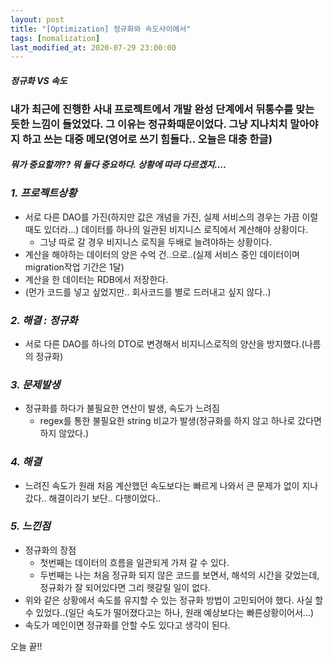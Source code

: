 ```yaml
---
layout: post
title: "[Optimization] 정규화와 속도사이에서"
tags: [nomalization]
last_modified_at: 2020-07-29 23:00:00
---
```


#### _정규화 VS 속도_

### 내가 최근에 진행한 사내 프로젝트에서 개발 완성 단계에서 뒤통수를 맞는 듯한 느낌이 들었었다. 그 이유는 정규화때문이었다. 그냥 지나치치 말아야지 하고 쓰는 대중 메모(영어로 쓰기 힘들다.. 오늘은 대충 한글)<br>

#### _뭐가 중요할까?? 뭐 둘다 중요하다. 상황에 따라 다르겠지...._

### **_1. 프로젝트상황_**

- 서로 다른 DAO를 가진(하지만 값은 개념을 가진, 실제 서비스의 경우는 가끔 이럴때도 있더라...) 데이터를 하나의 일관된 비지니스 로직에서 계산해야 상황이다.
    - 그냥 따로 갈 경우 비지니스 로직을 두배로 늘려야하는 상황이다.
- 계산을 해야하는 데이터의 양은 수억 건..으로..(실제 서비스 중인 데이터이며 migration작업 기간은 1달)
- 계산을 한 데이터는 RDB에서 저장한다.
- (먼가 코드를 넣고 싶었지만.. 회사코드를 별로 드러내고 싶지 않다..)
### **_2. 해결 : 정규화_**

- 서로 다른 DAO를 하나의 DTO로 변경해서 비지니스로직의 양산을 방지했다.(나름의 정규화)

### **_3. 문제발생_**

- 정규화를 하다가 불필요한 연산이 발생, 속도가 느려짐
    - regex를 통한 불필요한 string 비교가 발생(정규화를 하지 않고 하나로 갔다면 하지 않았다.)

### **_4. 해결_**
- 느려진 속도가 원래 처음 계산했던 속도보다는 빠르게 나와서 큰 문제가 없이 지나갔다.. 해결이라기 보단.. 다행이었다..

### **_5. 느낀점_**
- 정규화의 장점
    - 첫번째는 데이터의 흐름을 일관되게 가져 갈 수 있다.
    - 두번째는 나는 처음 정규화 되지 않은 코드를 보면서, 해석의 시간을 갖었는데, 정규화가 잘 되어있다면 그리 헷갈릴 일이 없다.
- 위와 같은 상황에서 속도를 유지할 수 있는 정규화 방법이 고민되어야 했다. 사실 할 수 있었다..(일단 속도가 떨어졌다고는 하나, 원래 예상보다는 빠른상황이어서...)
- 속도가 메인이면 정규화를 안할 수도 있다고 생각이 된다.

오늘 끝!!
